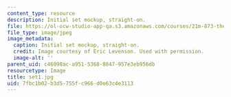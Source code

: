 ```yaml
---
content_type: resource
description: Initial set mockup, straight-on.
file: https://ol-ocw-studio-app-qa.s3.amazonaws.com/courses/21m-873-theater-arts-topics-suburbia-january-iap-2008/7fbc1b02b3d5755fc966d0e63c4e3113_set1.jpg
file_type: image/jpeg
image_metadata:
  caption: Initial set mockup, straight-on.
  credit: Image courtesy of Eric Levenson. Used with permission.
  image-alt: ''
parent_uid: c46098ac-a951-5368-8847-957e3eb956db
resourcetype: Image
title: set1.jpg
uid: 7fbc1b02-b3d5-755f-c966-d0e63c4e3113
---
```

